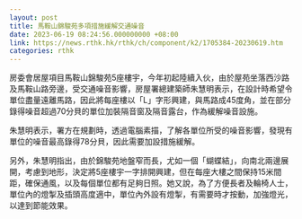 ```yaml
---
layout: post
title: 馬鞍山錦駿苑多項措施緩解交通噪音
date: 2023-06-19 08:24:56.000000000 +08:00
link: https://news.rthk.hk/rthk/ch/component/k2/1705384-20230619.htm
categories: rthk
---
```


房委會居屋項目馬鞍山錦駿苑5座樓宇，今年初起陸續入伙，由於屋苑坐落西沙路及馬鞍山路旁邊，受交通噪音影響，房屋署總建築師朱慧明表示，在設計時希望令單位盡量遠離馬路，因此將每座樓以「L」字形興建，與馬路成45度角，並在部分錄得噪音超過70分貝的單位加裝隔音窗及隔音露台，作為緩解噪音設施。

朱慧明表示，署方在規劃時，透過電腦素描，了解各單位所受的噪音影響，發現有單位的噪音最高錄得78分貝，因此需要加設措施緩解。 

另外，朱慧明指出，由於錦駿苑地盤窄而長，尤如一個「蝴蝶結」，向南北兩邊展開，考慮到地形，決定將5座樓宇一字排開興建，但在每座大樓之間保持15米間距，確保通風，以及每個單位都有足夠日照。她又說，為了方便長者及輪椅人士，單位內的燈掣及插頭高度適中，單位內外設有燈掣，有需要時才按動，加強燈光，以達到節能效果。
